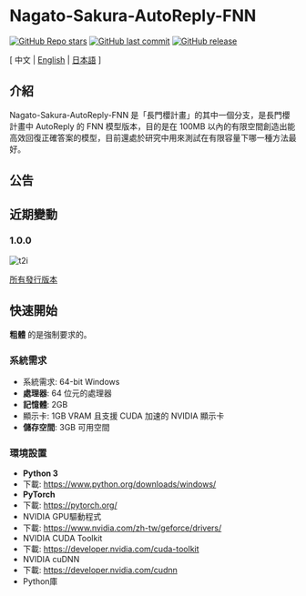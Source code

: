 # Nagato-Sakura-AutoReply-FNN

[![GitHub Repo stars](https://img.shields.io/github/stars/AmanoShizukikun/Nagato-Sakura-AutoReply-FNN?style=social)](https://github.com/AmanoShizukikun/Nagato-Sakura-AutoReply-FNN/stargazers)
[![GitHub last commit](https://img.shields.io/github/last-commit/AmanoShizukikun/Nagato-Sakura-AutoReply-FNN)](https://github.com/AmanoShizukikun/Nagato-Sakura-AutoReply-FNN/commits/main)
[![GitHub release](https://img.shields.io/github/v/release/AmanoShizukikun/Nagato-Sakura-AutoReply-FNN)](https://github.com/AmanoShizukikun/Nagato-Sakura-AutoReply-FNN/releases)

\[ 中文 | [English](https://github.com/AmanoShizukikun/Nagato-Sakura-AutoReply-FNN/blob/main/assets/docs/README_en.md) | [日本語](https://github.com/AmanoShizukikun/Nagato-Sakura-AutoReply-FNN/blob/main/assets/docs/README_jp.md) \]

## 介紹
Nagato-Sakura-AutoReply-FNN 是「長門櫻計畫」的其中一個分支，是長門櫻計畫中 AutoReply 的 FNN 模型版本，目的是在 100MB 以內的有限空間創造出能高效回復正確答案的模型，目前還處於研究中用來測試在有限容量下哪一種方法最好。

## 公告

## 近期變動
### 1.0.0
![t2i](https://github.com/AmanoShizukikun/Nagato-Sakura-AutoReply-FNN/blob/main/assets/preview/1.0.0.jpg)

[所有發行版本](https://github.com/AmanoShizukikun/Nagato-Sakura-AutoReply-FNN/blob/main/assets/docs/Changelog.md)

## 快速開始
 **粗體** 的是強制要求的。
### 系統需求
- 系統需求: 64-bit Windows
- **處理器**: 64 位元的處理器
- **記憶體**: 2GB
- 顯示卡: 1GB VRAM 且支援 CUDA 加速的 NVIDIA 顯示卡
- **儲存空間**: 3GB 可用空間

### 環境設置
- **Python 3**
- 下載: https://www.python.org/downloads/windows/
- **PyTorch**
- 下載: https://pytorch.org/
- NVIDIA GPU驅動程式
- 下載: https://www.nvidia.com/zh-tw/geforce/drivers/
- NVIDIA CUDA Toolkit
- 下載: https://developer.nvidia.com/cuda-toolkit
- NVIDIA cuDNN
- 下載: https://developer.nvidia.com/cudnn
- Python庫
```shell